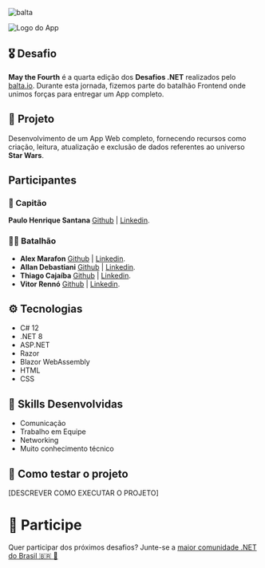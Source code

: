 ![balta](https://baltaio.blob.core.windows.net/static/images/dark/balta-logo.svg)

![Logo do App](https://github.com/balta-io/desafio-balta-may-the-fourth-backend/assets/965305/880fab7e-3998-4a0d-98ad-1d6ffc11298b)

## 🎖️ Desafio
**May the Fourth** é a quarta edição dos **Desafios .NET** realizados pelo [balta.io](https://balta.io). Durante esta jornada, fizemos parte do batalhão Frontend onde unimos forças para entregar um App completo.

## 📱 Projeto
Desenvolvimento de um App Web completo, fornecendo recursos como criação, leitura, atualização e exclusão de dados referentes ao universo **Star Wars**.

## Participantes

### 🚀 Capitão

**Paulo Henrique Santana** [Github](https://github.com/paulinhps) | [Linkedin](https://www.linkedin.com/in/paulinhps).

### 💂‍♀️ Batalhão
* **Alex Marafon** [Github](https://github.com/paulinhps) | [Linkedin](https://www.linkedin.com/in/alex-marafon-7a5552119).
* **Allan Debastiani** [Github](https://github.com/Allandeba) | [Linkedin](https://www.linkedin.com/in/allan-debastiani).
* **Thiago Cajaíba** [Github](https://github.com/thiagokj) | [Linkedin](https://www.linkedin.com/in/thiagocajaiba).
* **Vitor Rennó** [Github](https://github.com/vitorrenno) | [Linkedin](https://www.linkedin.com/in/vitorrenno).

## ⚙️ Tecnologias
* C# 12
* .NET 8
* ASP.NET
* Razor
* Blazor WebAssembly
* HTML
* CSS

## 🥋 Skills Desenvolvidas
* Comunicação
* Trabalho em Equipe
* Networking
* Muito conhecimento técnico

## 🧪 Como testar o projeto
[DESCREVER COMO EXECUTAR O PROJETO]

# 💜 Participe
Quer participar dos próximos desafios? Junte-se a [maior comunidade .NET do Brasil 🇧🇷 💜](https://balta.io/discord)
